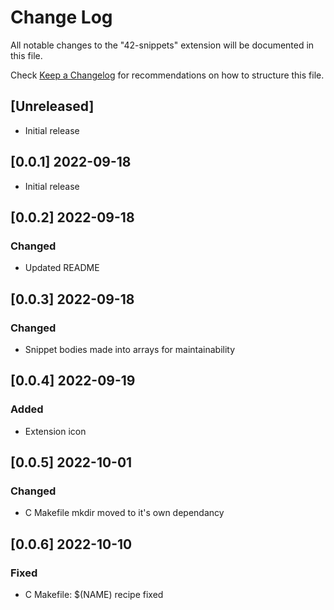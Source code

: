 # Change Log

All notable changes to the "42-snippets" extension will be documented in this file.

Check [Keep a Changelog](http://keepachangelog.com/) for recommendations on how to structure this file.

## [Unreleased]

- Initial release

## [0.0.1] 2022-09-18
- Initial release

## [0.0.2] 2022-09-18
### Changed
- Updated README

## [0.0.3] 2022-09-18
### Changed
- Snippet bodies made into arrays for maintainability

## [0.0.4] 2022-09-19
### Added
- Extension icon

## [0.0.5] 2022-10-01
### Changed
- C Makefile mkdir moved to it's own dependancy

## [0.0.6] 2022-10-10
### Fixed
- C Makefile: $(NAME) recipe fixed